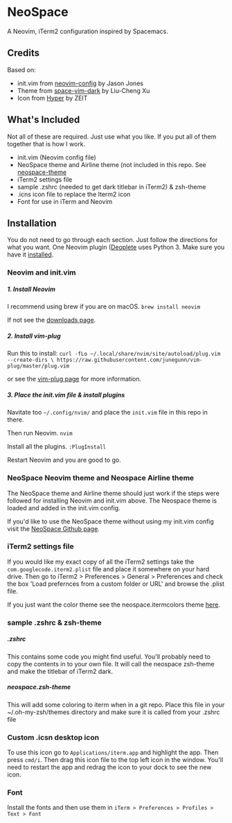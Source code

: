 # NeoSpace
A Neovim, iTerm2 configuration inspired by Spacemacs.

## Credits
Based on:
* init.vim from [neovim-config](https://github.com/jasonprogrammer/neovim-config) by Jason Jones
* Theme from [space-vim-dark](https://github.com/liuchengxu/space-vim-dark) by Liu-Cheng Xu
* Icon from [Hyper](https://github.com/zeit/hyper) by ZEIT

## What's Included
Not all of these are required. Just use what you like. If you put all of them together that is how I work.

* init.vim (Neovim config file)
* NeoSpace theme and Airline theme (not included in this repo. See [neospace-theme](https://github.com/lukelarsen/neospace-theme)
* iTerm2 settings file
* sample .zshrc (needed to get dark titlebar in iTerm2) & zsh-theme
* .icns icon file to replace the Iterm2 icon
* Font for use in iTerm and Neovim

## Installation
You do not need to go through each section. Just follow the directions for what you want. One Neovim plugin ([Deoplete](https://github.com/Shougo/deoplete.nvim) uses Python 3. Make sure you have it [installed](https://www.python.org/downloads/).

### Neovim and init.vim
##### 1. Install Neovim
I recommend using brew if you are on macOS.
`brew install neovim`

If not see the [downloads page](https://github.com/neovim/neovim/wiki/Installing-Neovim).

##### 2. Install vim-plug

Run this to install:
`curl -fLo ~/.local/share/nvim/site/autoload/plug.vim --create-dirs \
    https://raw.githubusercontent.com/junegunn/vim-plug/master/plug.vim`

or see the [vim-plug page](https://github.com/junegunn/vim-plug) for more information.

##### 3. Place the init.vim file & install plugins
Navitate too `~/.config/nvim/` and place the `init.vim` file in this repo in there.

Then run Neovim.
`nvim`

Install all the plugins.
`:PlugInstall`

Restart Neovim and you are good to go.

### NeoSpace Neovim theme and Neospace Airline theme

The NeoSpace theme and Airline theme should just work if the steps were followed for installing Neovim and init.vim above. The Neospace theme is loaded and added in the init.vim config.

If you'd like to use the NeoSpace theme without using my init.vim config visit the [NeoSpace Github page](https://github.com/lukelarsen/neospace-theme).

### iTerm2 settings file
If you would like my exact copy of all the iTerm2 settings take the `com.googlecode.iterm2.plist` file and place it somewhere on your hard drive. Then go to iTerm2 > Preferences > General > Preferences and check the box 'Load prefernces from a custom folder or URL' and browse the .plist file.

If you just want the color theme see the neospace.itermcolors theme [here](https://github.com/lukelarsen/neospace-theme).

### sample .zshrc & zsh-theme

##### .zshrc
This contains some code you might find useful. You'll probably need to copy the contents in to your own file.
It will call the neospace zsh-theme and make the titlebar of iTerm2 dark.

##### neospace.zsh-theme
This will add some coloring to iterm when in a git repo.
Place this file in your ~/.oh-my-zsh/themes directory and make sure it is called from your .zshrc file

### Custom .icsn desktop icon
To use this icon go to `Applications/iterm.app` and highlight the app. Then press `cmd/i`. Then drag this icon file to the top left icon in the window. You'll need to restart the app and redrag the icon to your dock to see the new icon.

### Font
Install the fonts and then use them in `iTerm > Preferences > Profiles > Text > Font`
